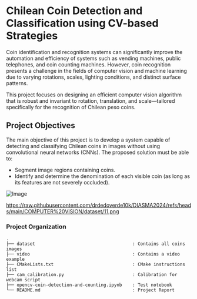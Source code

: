 # Chilean Coin Detection and Classification using CV-based Strategies

Coin identification and recognition systems can significantly improve the automation and efficiency of systems such as vending machines, public telephones, and coin counting machines. However, coin recognition presents a challenge in the fields of computer vision and machine learning due to varying rotations, scales, lighting conditions, and distinct surface patterns.

This project focuses on designing an efficient computer vision algorithm that is robust and invariant to rotation, translation, and scale—tailored specifically for the recognition of Chilean peso coins.

## Project Objectives
The main objective of this project is to develop a system capable of detecting and classifying Chilean coins in images without using convolutional neural networks (CNNs). The proposed solution must be able to:
- Segment image regions containing coins.
- Identify and determine the denomination of each visible coin (as long as its features are not severely occluded).

![Image]([ruta_o_URL_de_la_imagen](https://raw.githubusercontent.com/drdedoverde10k/DIASMA2024/refs/heads/main/COMPUTER%20VISION/dataset/11.png))

https://raw.githubusercontent.com/drdedoverde10k/DIASMA2024/refs/heads/main/COMPUTER%20VISION/dataset/11.png

### Project Organization

```
.
├── dataset                                     : Contains all coins images
├── video                                       : Contains a video example
├── CMakeLists.txt                              : CMake instructions list
├── cam_calibration.py                          : Calibration for webcam script
├── opencv-coin-detection-and-counting.ipynb    : Test notebook
└── README.md                                   : Project Report
```
